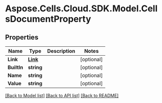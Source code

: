 # Aspose.Cells.Cloud.SDK.Model.CellsDocumentProperty
## Properties

Name | Type | Description | Notes
------------ | ------------- | ------------- | -------------
**Link** | [**Link**](Link.md) |  | [optional] 
**BuiltIn** | **string** |  | [optional] 
**Name** | **string** |  | [optional] 
**Value** | **string** |  | [optional] 

[[Back to Model list]](../README.md#documentation-for-models) [[Back to API list]](../README.md#documentation-for-api-endpoints) [[Back to README]](../README.md)

